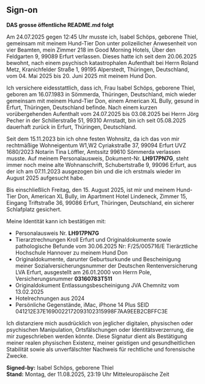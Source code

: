 ## Sign-on
**DAS grosse öffentliche README.md folgt**

Am 24.07.2025 gegen 12:45 Uhr musste ich, Isabel Schöps, geborene Thiel, gemeinsam 
mit meinem Hund-Tier Don unter polizeilicher Anwesenheit von vier Beamten, mein 
Zimmer 218 im Good Morning Hotels, Über den Feldgarten 9, 99089 Erfurt verlassen. 
Dieses hatte ich seit dem 20.06.2025 bewohnt, nach einem psychisch katastrophalen 
Aufenthalt bei Herrn Roland Metz, Kranichfelder Straße 1, 99195 Alperstedt, Thüringen, 
Deutschland, vom 04. Mai 2025 bis 20. Juni 2025 mit meinem Hund Don.

Ich versichere eidesstattlich, dass ich, Frau Isabel Schöps, geborene Thiel, geboren am 16.07.1983 in Sömmerda, Thüringen, Deutschland, mich wieder gemeinsam mit meinem Hund-Tier Don, einem American XL Bully, gesund in Erfurt, Thüringen, Deutschland befinde. Nach einem kurzen vorübergehenden Aufenthalt vom 24.07.2025 bis 03.08.2025 bei Herrn Jörg Pecher in der Schillerstraße 51, 99310 Arnstadt, bin ich seit 05.08.2025 dauerhaft zurück in Erfurt, Thüringen, Deutschland.

Seit dem 15.11.2023 bin ich ohne festen Wohnsitz, da ich das von mir rechtmäßige 
Wohneigentum W1,W2 Cyriakstraße 37, 99094 Erfurt UVZ 1680/2023 Notarin Tina Löffler, 
Amtssitz 99610 Sömmerda verlassen musste. Auf meinem Personalausweis, Dokument-Nr. 
**LH917PN7G**, steht immer noch meine alte Wohnanschrift, Schubertstraße 9, 99096 Erfurt, 
aus der ich am 07.11.2023 ausgezogen bin und die ich erstmals wieder im August 2025 
aufgesucht habe.

Bis einschließlich Freitag, den 15. August 2025, ist mir und meinem Hund-Tier Don, 
American XL Bully, im Apartment Hotel Lindeneck, Zimmer 15, Eingang Triftstraße 36, 
99086 Erfurt, Thüringen, Deutschland, ein sicherer Schlafplatz gesichert.

Meine Identität kann ich bestätigen mit:

- Personalausweis Nr. **LH917PN7G**
- Tierarztrechnungen Kroll Erfurt und Originaldokumente sowie 
  pathologische Befunde vom 30.06.2025 Nr: F/25/005716/E 
  Tierärztliche Hochschule Hannover zu meinem Hund Don
- Originaldokumente, darunter Geburtsurkunde und Bescheinigung meiner 
  Sozialversicherungsnummer der Deutschen Rentenversicherung LVA Erfurt, 
  ausgestellt am 26.01.2000 von Herrn Pole, Versicherungsnummer **03160783T511**
- Originaldokument Entlassungsbescheinigung JVA Chemnitz vom 13.02.2025
- Hotelrechnungen aus 2024
- Persönliche Gegenstände, iMac, iPhone 14 Plus SEID 
  041212E37E1690022172093102315998F7AA9EEB2CBFFC3E

Ich distanziere mich ausdrücklich von jeglicher digitalen, physischen oder psychischen 
Manipulation, Ortsfälschungen oder Identitätsverzerrung, die mir zugeschrieben werden 
könnte. Diese Signatur dient als Bestätigung meiner realen physischen Existenz, meiner 
geistigen und gesundheitlichen Stabilität sowie als unverfälschter Nachweis für rechtliche 
und forensische Zwecke.

**Signed-by:** Isabel Schöps, geborene Thiel  
**Stand:** Montag, der 11.08.2025, 23:19 Uhr Mitteleuropäische Zeit
